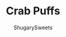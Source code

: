 ---
layout: ../../layouts/MarkdownPostLayout.astro
title: Crab Puffs
author: ShugarySweets
pubDate: 2020-08-24
description: "An appetizer so elegant, no one will believe it&#x27;s homemade! With just a handful of everyday ingredients, these Crab Puffs are sure to win everyone over."
image_url: https://www.shugarysweets.com/wp-content/uploads/2020/10/crab-puffs-baked.jpg
tags: ["Appetizers","American"]
calories: 58
protein: 2
carbohydrates: 4
fats: 4
fiber: 0
ingredients: ["8 ounces crab meat*","¼ cup mayonnaise","1 tablespoon dijon mustard","1 clove garlic, minced","¼ teaspoon paprika","1 teaspoon fresh chopped parsley, plus more for optional garnish","¼ teaspoon kosher salt","¼ teaspoon fresh black pepper","1 can crescent dough sheet"]
serves: 24
time: "23 minutes"
prepTime: "10 minutes"
instructions: ["Preheat the oven to 375°F. Grease a mini muffin tin all over, even the top, set aside.","Place the crab, mayonnaise, dijon, garlic, paprika, parsley, salt, and pepper in a medium-sized bowl. Gently mixed together until combined, set aside.","Unroll the dough onto a clean work surface and cut as evenly as you can into 24 equal square pieces. Press each piece into a section of the mini muffin tin, pressing down to form into the tin.","Fill the cups with the crab mixture evenly. Bake for 11-13 minutes until golden brown.","Let cool for a couple minutes in the tin, then transfer to a wire rack to cool until ready to eat.","Garnish with more chopped parsley if desired."]
nutrition: ["58 calories","4 grams carbohydrates","16 milligrams cholesterol","4 grams fat","0 grams fiber","2 grams protein","1 grams saturated fat","129 grams sodium","1 grams sugar","0 grams trans fat","2 grams unsaturated fat"]
---